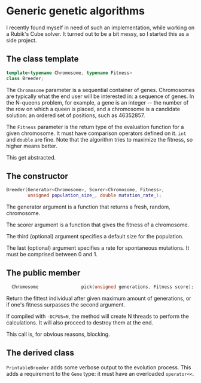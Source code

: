 # Generic genetic algorithms

I recently found myself in need of such an implementation, while working on a
Rubik's Cube solver. It turned out to be a bit messy, so I started this as a
side project.

## The class template

```C++
template<typename Chromosome, typename Fitness>
class Breeder;
```

The `Chromosome` parameter is a sequential container of genes. Chromosomes are
typically what the end user will be interested in: a sequence of genes. In the
N-queens problem, for example, a gene is an integer -- the number of the row on
which a queen is placed, and a chromosome is a candidate solution: an ordered
set of positions, such as 46352857.

The `Fitness` parameter is the return type of the evaluation function for a
given chromosome. It must have comparison operators defined on it. `int` and
`double` are fine. Note that the algorithm tries to maximize the fitness, so
higher means better.

This get abstracted.

## The constructor

```C++
Breeder(Generator<Chromosome>, Scorer<Chromosome, Fitness>,
        unsigned population_size_, double mutation_rate_);
```

The generator argument is a function that returns a fresh, random, chromosome.

The scorer argument is a function that gives the fitness of a chromosome.

The third (optional) argument specifies a default size for the population.

The last (optional) argument specifies a rate for spontaneous mutations. It
must be comprised between 0 and 1.

## The public member

```C++
  Chromosome                pick(unsigned generations, Fitness score);
```

Return the fittest individual after given maximum amount of generations, or if
one's fitness surpasses the second argument.

If compiled with `-DCPUS=N`, the method will create N threads to perform
the calculations. It will also proceed to destroy them at the end.

This call is, for obvious reasons, blocking.

## The derived class

`PrintableBreeder` adds some verbose output to the evolution process. This adds
a requirement to the `Gene` type: it must have an overloaded `operator<<`.
